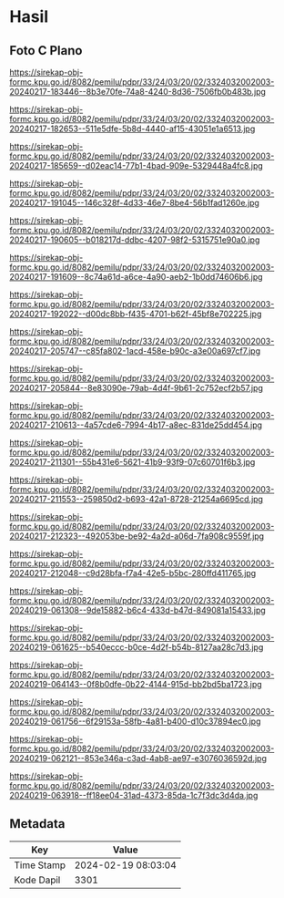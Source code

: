 # Hasil

## Foto C Plano

https://sirekap-obj-formc.kpu.go.id/8082/pemilu/pdpr/33/24/03/20/02/3324032002003-20240217-183446--8b3e70fe-74a8-4240-8d36-7506fb0b483b.jpg

https://sirekap-obj-formc.kpu.go.id/8082/pemilu/pdpr/33/24/03/20/02/3324032002003-20240217-182653--511e5dfe-5b8d-4440-af15-43051e1a6513.jpg

https://sirekap-obj-formc.kpu.go.id/8082/pemilu/pdpr/33/24/03/20/02/3324032002003-20240217-185659--d02eac14-77b1-4bad-909e-5329448a4fc8.jpg

https://sirekap-obj-formc.kpu.go.id/8082/pemilu/pdpr/33/24/03/20/02/3324032002003-20240217-191045--146c328f-4d33-46e7-8be4-56b1fad1260e.jpg

https://sirekap-obj-formc.kpu.go.id/8082/pemilu/pdpr/33/24/03/20/02/3324032002003-20240217-190605--b018217d-ddbc-4207-98f2-5315751e90a0.jpg

https://sirekap-obj-formc.kpu.go.id/8082/pemilu/pdpr/33/24/03/20/02/3324032002003-20240217-191609--8c74a61d-a6ce-4a90-aeb2-1b0dd74606b6.jpg

https://sirekap-obj-formc.kpu.go.id/8082/pemilu/pdpr/33/24/03/20/02/3324032002003-20240217-192022--d00dc8bb-f435-4701-b62f-45bf8e702225.jpg

https://sirekap-obj-formc.kpu.go.id/8082/pemilu/pdpr/33/24/03/20/02/3324032002003-20240217-205747--c85fa802-1acd-458e-b90c-a3e00a697cf7.jpg

https://sirekap-obj-formc.kpu.go.id/8082/pemilu/pdpr/33/24/03/20/02/3324032002003-20240217-205844--8e83090e-79ab-4d4f-9b61-2c752ecf2b57.jpg

https://sirekap-obj-formc.kpu.go.id/8082/pemilu/pdpr/33/24/03/20/02/3324032002003-20240217-210613--4a57cde6-7994-4b17-a8ec-831de25dd454.jpg

https://sirekap-obj-formc.kpu.go.id/8082/pemilu/pdpr/33/24/03/20/02/3324032002003-20240217-211301--55b431e6-5621-41b9-93f9-07c60701f6b3.jpg

https://sirekap-obj-formc.kpu.go.id/8082/pemilu/pdpr/33/24/03/20/02/3324032002003-20240217-211553--259850d2-b693-42a1-8728-21254a6695cd.jpg

https://sirekap-obj-formc.kpu.go.id/8082/pemilu/pdpr/33/24/03/20/02/3324032002003-20240217-212323--492053be-be92-4a2d-a06d-7fa908c9559f.jpg

https://sirekap-obj-formc.kpu.go.id/8082/pemilu/pdpr/33/24/03/20/02/3324032002003-20240217-212048--c9d28bfa-f7a4-42e5-b5bc-280ffd411765.jpg

https://sirekap-obj-formc.kpu.go.id/8082/pemilu/pdpr/33/24/03/20/02/3324032002003-20240219-061308--9de15882-b6c4-433d-b47d-849081a15433.jpg

https://sirekap-obj-formc.kpu.go.id/8082/pemilu/pdpr/33/24/03/20/02/3324032002003-20240219-061625--b540eccc-b0ce-4d2f-b54b-8127aa28c7d3.jpg

https://sirekap-obj-formc.kpu.go.id/8082/pemilu/pdpr/33/24/03/20/02/3324032002003-20240219-064143--0f8b0dfe-0b22-4144-915d-bb2bd5ba1723.jpg

https://sirekap-obj-formc.kpu.go.id/8082/pemilu/pdpr/33/24/03/20/02/3324032002003-20240219-061756--6f29153a-58fb-4a81-b400-d10c37894ec0.jpg

https://sirekap-obj-formc.kpu.go.id/8082/pemilu/pdpr/33/24/03/20/02/3324032002003-20240219-062121--853e346a-c3ad-4ab8-ae97-e3076036592d.jpg

https://sirekap-obj-formc.kpu.go.id/8082/pemilu/pdpr/33/24/03/20/02/3324032002003-20240219-063918--ff18ee04-31ad-4373-85da-1c7f3dc3d4da.jpg


## Metadata

| Key        | Value               |
| ---------- | ------------------- |
| Time Stamp | 2024-02-19 08:03:04 |
| Kode Dapil | 3301                |



